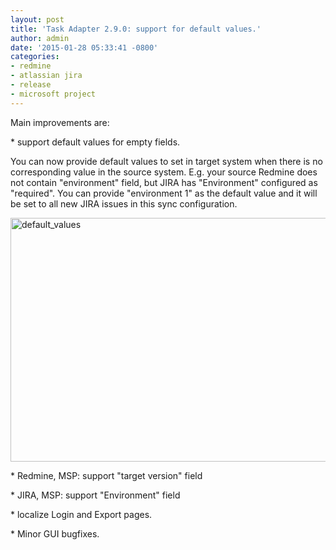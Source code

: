 ```yaml
---
layout: post
title: 'Task Adapter 2.9.0: support for default values.'
author: admin
date: '2015-01-28 05:33:41 -0800'
categories:
- redmine
- atlassian jira
- release
- microsoft project
---
```

<p>Main improvements are:</p>
<p>* support default values for empty fields.</p>
<p>You can now provide default values to set in target system when there is no corresponding value in the source system. E.g. your source Redmine does not contain "environment" field, but JIRA has "Environment" configured as "required". You can provide "environment 1" as the default value and it will be set to all new JIRA issues in this sync configuration.</p>
<p><a href="/images/uploads/2015/01/default_values1.png"><img class="alignnone size-full wp-image-736" alt="default_values" src="/images/uploads/2015/01/default_values1.png" width="741" height="390" /></a></p>
<p>* Redmine, MSP: support "target version" field</p>
<p>* JIRA, MSP: support "Environment" field</p>
<p>* localize Login and Export pages.</p>
<p>* Minor GUI bugfixes.</p>
